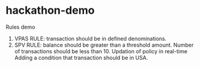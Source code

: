 # hackathon-demo
Rules demo
1. VPAS RULE: transaction should be in defined denominations.
2. SPV RULE: balance should be greater than a threshold amount. Number of transactions should be less than 10.
Updation of policy in real-time
Adding a condition that transaction should be in USA.

